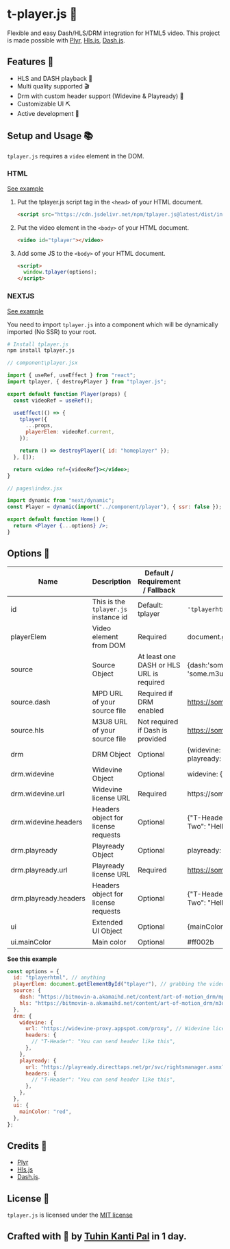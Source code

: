 # **t-player.js 🚀**

Flexible and easy Dash/HLS/DRM integration for HTML5 video. This project is made possible with [Plyr](https://github.com/sampotts/plyr), [Hls.js](https://github.com/video-dev/hls.js/), [Dash.js](https://github.com/Dash-Industry-Forum/dash.js).

## Features 📑

- HLS and DASH playback 🎥
- Multi quality supported 🎬
- Drm with custom header support (Widevine & Playready) 🔐
- Customizable UI ⛏
- Active development 🧱

## Setup and Usage 📚

`tplayer.js` requires a `video` element in the DOM.

### HTML

[See example](https://github.com/tuhinpal/tplayer.js/blob/master/example/html/index.html)

1.  Put the tplayer.js script tag in the `<head>` of your HTML document.

    ```html
    <script src="https://cdn.jsdelivr.net/npm/tplayer.js@latest/dist/index.js"></script>
    ```

2.  Put the video element in the `<body>` of your HTML document.

    ```html
    <video id="tplayer"></video>
    ```

3.  Add some JS to the `<body>` of your HTML document.

    ```html
    <script>
      window.tplayer(options);
    </script>
    ```

### NEXTJS

[See example](https://github.com/tuhinpal/tplayer.js/tree/master/example/nextjs)

You need to import `tplayer.js` into a component which will be dynamically imported (No SSR) to your root.

```bash
# Install tplayer.js
npm install tplayer.js
```

```jsx
// component\player.jsx

import { useRef, useEffect } from "react";
import tplayer, { destroyPlayer } from "tplayer.js";

export default function Player(props) {
  const videoRef = useRef();

  useEffect(() => {
    tplayer({
      ...props,
      playerElem: videoRef.current,
    });

    return () => destroyPlayer({ id: "homeplayer" });
  }, []);

  return <video ref={videoRef}></video>;
}
```

```jsx
// pages\index.jsx

import dynamic from "next/dynamic";
const Player = dynamic(import("../component/player"), { ssr: false });

export default function Home() {
  return <Player {...options} />;
}
```

## Options 📝

| Name                  | Description                          | Default / Requirement / Fallback         | Example                                                               |
| --------------------- | ------------------------------------ | ---------------------------------------- | --------------------------------------------------------------------- |
| id                    | This is the `tplayer.js` instance id | Default: tplayer                         | `'tplayerhtml'`                                                       |
| playerElem            | Video element from DOM               | Required                                 | document.getElementById("tplayer")                                    |
| source                | Source Object                        | At least one DASH or HLS URL is required | {dash:'some.mpd', hls: 'some.m3u8'}                                   |
| source.dash           | MPD URL of your source file          | Required if DRM enabled                  | https://some.mpd                                                      |
| source.hls            | M3U8 URL of your source file         | Not required if Dash is provided         | https://some.m3u8                                                     |
| drm                   | DRM Object                           | Optional                                 | {widevine: {url: '', headers: {}}, playready: {url: '', headers: {}}} |
| drm.widevine          | Widevine Object                      | Optional                                 | widevine: {url: '', headers: {}}                                      |
| drm.widevine.url      | Widevine license URL                 | Required                                 | https://some/proxy                                                    |
| drm.widevine.headers  | Headers object for license requests  | Optional                                 | {"T-Header-One": "Hi", "T-Header-Two": "Hello"}                       |
| drm.playready         | Playready Object                     | Optional                                 | playready: {url: '', headers: {}}                                     |
| drm.playready.url     | Playready license URL                | Required                                 | https://some.asmx                                                     |
| drm.playready.headers | Headers object for license requests  | Optional                                 | {"T-Header-One": "Hi", "T-Header-Two": "Hello"}                       |
| ui                    | Extended UI Object                   | Optional                                 | {mainColor: '#ff002b'}                                                |
| ui.mainColor          | Main color                           | Optional                                 | #ff002b                                                               |

**See this example**

```js
const options = {
  id: "tplayerhtml", // anything
  playerElem: document.getElementById("tplayer"), // grabbing the video element from the DOM
  source: {
    dash: "https://bitmovin-a.akamaihd.net/content/art-of-motion_drm/mpds/11331.mpd",
    hls: "https://bitmovin-a.akamaihd.net/content/art-of-motion_drm/m3u8s/11331.m3u8",
  },
  drm: {
    widevine: {
      url: "https://widevine-proxy.appspot.com/proxy", // Widevine license URL
      headers: {
        // "T-Header": "You can send header like this",
      },
    },
    playready: {
      url: "https://playready.directtaps.net/pr/svc/rightsmanager.asmx?PlayRight=1&ContentKey=EAtsIJQPd5pFiRUrV9Layw==", // Playready license URL
      headers: {
        // "T-Header": "You can send header like this",
      },
    },
  },
  ui: {
    mainColor: "red",
  },
};
```

## Credits 💖

- [Plyr](https://github.com/sampotts/plyr)
- [Hls.js](https://github.com/video-dev/hls.js/)
- [Dash.js](https://github.com/Dash-Industry-Forum/dash.js).

## License 📝

`tplayer.js` is licensed under the [MIT license](https://github.com/tuhinpal/tplayer.js/blob/master/LICENSE)

## Crafted with 💖 by [Tuhin Kanti Pal](https://thetuhin.com) in 1 day.
